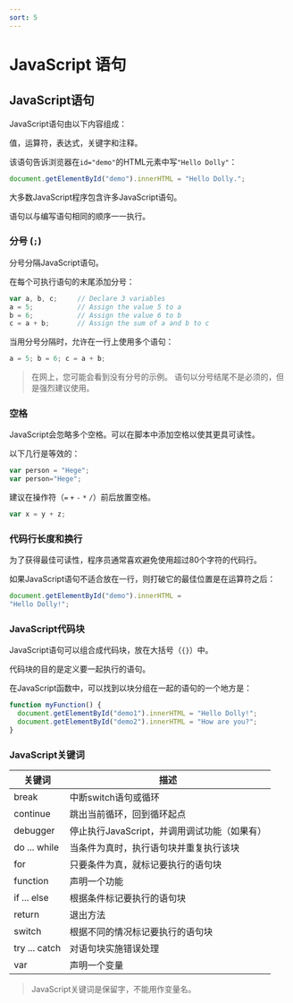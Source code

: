 ```yaml
---
sort: 5
---
```


# JavaScript 语句

## JavaScript语句

JavaScript语句由以下内容组成：

值，运算符，表达式，关键字和注释。

该语句告诉浏览器在`id="demo"`的HTML元素中写`"Hello Dolly"`：

```javascript
document.getElementById("demo").innerHTML = "Hello Dolly.";
```

大多数JavaScript程序包含许多JavaScript语句。

语句以与编写语句相同的顺序一一执行。

### 分号 (`;`)

分号分隔JavaScript语句。

在每个可执行语句的末尾添加分号：

```javascript
var a, b, c;     // Declare 3 variables
a = 5;           // Assign the value 5 to a
b = 6;           // Assign the value 6 to b
c = a + b;       // Assign the sum of a and b to c
```

当用分号分隔时，允许在一行上使用多个语句：

```javascript
a = 5; b = 6; c = a + b;
```

>在网上，您可能会看到没有分号的示例。
>语句以分号结尾不是必须的，但是强烈建议使用。

###  空格

JavaScript会忽略多个空格。可以在脚本中添加空格以使其更具可读性。

以下几行是等效的：

```javascript
var person = "Hege";
var person="Hege";
```

建议在操作符（`=` `+` `-` `*` `/`）前后放置空格。

```javascript
var x = y + z;
```

### 代码行长度和换行

为了获得最佳可读性，程序员通常喜欢避免使用超过80个字符的代码行。

如果JavaScript语句不适合放在一行，则打破它的最佳位置是在运算符之后：

```javascript
document.getElementById("demo").innerHTML =
"Hello Dolly!";
```

### JavaScript代码块

JavaScript语句可以组合成代码块，放在大括号（`{}`）中。

代码块的目的是定义要一起执行的语句。

在JavaScript函数中，可以找到以块分组在一起的语句的一个地方是：

```javascript
function myFunction() {
  document.getElementById("demo1").innerHTML = "Hello Dolly!";
  document.getElementById("demo2").innerHTML = "How are you?";
}
```
### JavaScript关键词


| 关键词        	| 描述                                         	|
|---------------	|----------------------------------------------	|
| break         	| 中断switch语句或循环                         	|
| continue      	| 跳出当前循环，回到循环起点                   	|
| debugger      	| 停止执行JavaScript，并调用调试功能（如果有） 	|
| do ... while  	| 当条件为真时，执行语句块并重复执行该块       	|
| for           	| 只要条件为真，就标记要执行的语句块           	|
| function      	| 声明一个功能                                 	|
| if ... else   	| 根据条件标记要执行的语句块                   	|
| return        	| 退出方法                                     	|
| switch        	| 根据不同的情况标记要执行的语句块             	|
| try ... catch 	| 对语句块实施错误处理                         	|
| var           	| 声明一个变量                                 	|

> JavaScript关键词是保留字，不能用作变量名。